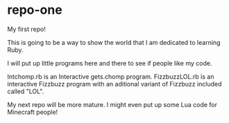 # repo-one
My first repo!

This is going to be a way to show the world that I am dedicated to learning Ruby.

I will put up little programs here and there to see if people like my code.

Intchomp.rb is an Interactive gets.chomp program.
FizzbuzzLOL.rb is an interactive Fizzbuzz program with an aditional variant of Fizzbuzz included called "LOL".

My next repo will be more mature. I might even put up some Lua code for Minecraft people!
